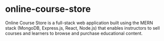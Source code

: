 # online-course-store
Online Course Store is a full-stack web application built using the MERN stack (MongoDB, Express.js, React, Node.js) that enables instructors to sell courses and learners to browse and purchase educational content.
